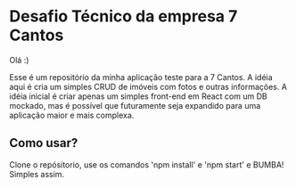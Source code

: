 # Desafio Técnico da empresa 7 Cantos

Olá :)

Esse é um repositório da minha aplicação teste para a 7 Cantos. A idéia aqui é cria um simples CRUD de imóveis com fotos e outras informações. A idéia inicial é criar apenas um simples front-end em React com um DB mockado, mas é possível que futuramente seja expandido para uma aplicação maior e mais complexa.

## Como usar?

Clone o repósitorio, use os comandos 'npm install' e 'npm start' e BUMBA! Simples assim.
